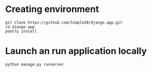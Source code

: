 # Creating environment

```
git clone https://github.com/Simple2B/django.app.git
cd django.app
poetry install
```

# Launch an run application locally

```
python manage.py runserver
```
